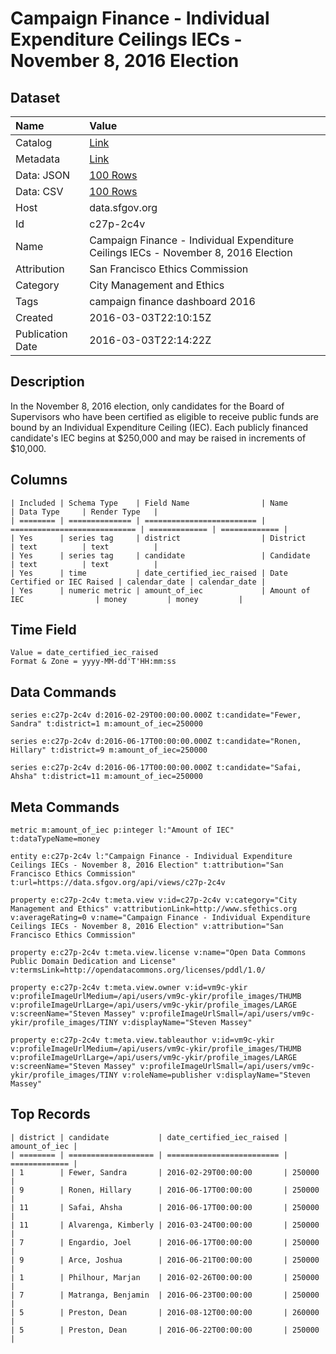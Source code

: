 # Campaign Finance - Individual Expenditure Ceilings IECs - November 8, 2016 Election

## Dataset

| Name | Value |
| :--- | :---- |
| Catalog | [Link](https://catalog.data.gov/dataset/campaign-finance-individual-expenditure-ceilings-iecs-november-8-2016-election) |
| Metadata | [Link](https://data.sfgov.org/api/views/c27p-2c4v) |
| Data: JSON | [100 Rows](https://data.sfgov.org/api/views/c27p-2c4v/rows.json?max_rows=100) |
| Data: CSV | [100 Rows](https://data.sfgov.org/api/views/c27p-2c4v/rows.csv?max_rows=100) |
| Host | data.sfgov.org |
| Id | c27p-2c4v |
| Name | Campaign Finance - Individual Expenditure Ceilings IECs - November 8, 2016 Election |
| Attribution | San Francisco Ethics Commission |
| Category | City Management and Ethics |
| Tags | campaign finance dashboard 2016 |
| Created | 2016-03-03T22:10:15Z |
| Publication Date | 2016-03-03T22:14:22Z |

## Description

In the November 8, 2016 election, only candidates for the Board of Supervisors who have been certified as eligible to receive public funds are bound by an Individual Expenditure Ceiling (IEC). Each publicly financed candidate's IEC begins at $250,000 and may be raised in increments of $10,000.

## Columns

```ls
| Included | Schema Type    | Field Name                | Name                         | Data Type     | Render Type   |
| ======== | ============== | ========================= | ============================ | ============= | ============= |
| Yes      | series tag     | district                  | District                     | text          | text          |
| Yes      | series tag     | candidate                 | Candidate                    | text          | text          |
| Yes      | time           | date_certified_iec_raised | Date Certified or IEC Raised | calendar_date | calendar_date |
| Yes      | numeric metric | amount_of_iec             | Amount of IEC                | money         | money         |
```

## Time Field

```ls
Value = date_certified_iec_raised
Format & Zone = yyyy-MM-dd'T'HH:mm:ss
```

## Data Commands

```ls
series e:c27p-2c4v d:2016-02-29T00:00:00.000Z t:candidate="Fewer, Sandra" t:district=1 m:amount_of_iec=250000

series e:c27p-2c4v d:2016-06-17T00:00:00.000Z t:candidate="Ronen, Hillary" t:district=9 m:amount_of_iec=250000

series e:c27p-2c4v d:2016-06-17T00:00:00.000Z t:candidate="Safai, Ahsha" t:district=11 m:amount_of_iec=250000
```

## Meta Commands

```ls
metric m:amount_of_iec p:integer l:"Amount of IEC" t:dataTypeName=money

entity e:c27p-2c4v l:"Campaign Finance - Individual Expenditure Ceilings IECs - November 8, 2016 Election" t:attribution="San Francisco Ethics Commission" t:url=https://data.sfgov.org/api/views/c27p-2c4v

property e:c27p-2c4v t:meta.view v:id=c27p-2c4v v:category="City Management and Ethics" v:attributionLink=http://www.sfethics.org v:averageRating=0 v:name="Campaign Finance - Individual Expenditure Ceilings IECs - November 8, 2016 Election" v:attribution="San Francisco Ethics Commission"

property e:c27p-2c4v t:meta.view.license v:name="Open Data Commons Public Domain Dedication and License" v:termsLink=http://opendatacommons.org/licenses/pddl/1.0/

property e:c27p-2c4v t:meta.view.owner v:id=vm9c-ykir v:profileImageUrlMedium=/api/users/vm9c-ykir/profile_images/THUMB v:profileImageUrlLarge=/api/users/vm9c-ykir/profile_images/LARGE v:screenName="Steven Massey" v:profileImageUrlSmall=/api/users/vm9c-ykir/profile_images/TINY v:displayName="Steven Massey"

property e:c27p-2c4v t:meta.view.tableauthor v:id=vm9c-ykir v:profileImageUrlMedium=/api/users/vm9c-ykir/profile_images/THUMB v:profileImageUrlLarge=/api/users/vm9c-ykir/profile_images/LARGE v:screenName="Steven Massey" v:profileImageUrlSmall=/api/users/vm9c-ykir/profile_images/TINY v:roleName=publisher v:displayName="Steven Massey"
```

## Top Records

```ls
| district | candidate           | date_certified_iec_raised | amount_of_iec | 
| ======== | =================== | ========================= | ============= | 
| 1        | Fewer, Sandra       | 2016-02-29T00:00:00       | 250000        | 
| 9        | Ronen, Hillary      | 2016-06-17T00:00:00       | 250000        | 
| 11       | Safai, Ahsha        | 2016-06-17T00:00:00       | 250000        | 
| 11       | Alvarenga, Kimberly | 2016-03-24T00:00:00       | 250000        | 
| 7        | Engardio, Joel      | 2016-06-17T00:00:00       | 250000        | 
| 9        | Arce, Joshua        | 2016-06-21T00:00:00       | 250000        | 
| 1        | Philhour, Marjan    | 2016-02-26T00:00:00       | 250000        | 
| 7        | Matranga, Benjamin  | 2016-06-23T00:00:00       | 250000        | 
| 5        | Preston, Dean       | 2016-08-12T00:00:00       | 260000        | 
| 5        | Preston, Dean       | 2016-06-22T00:00:00       | 250000        | 
```